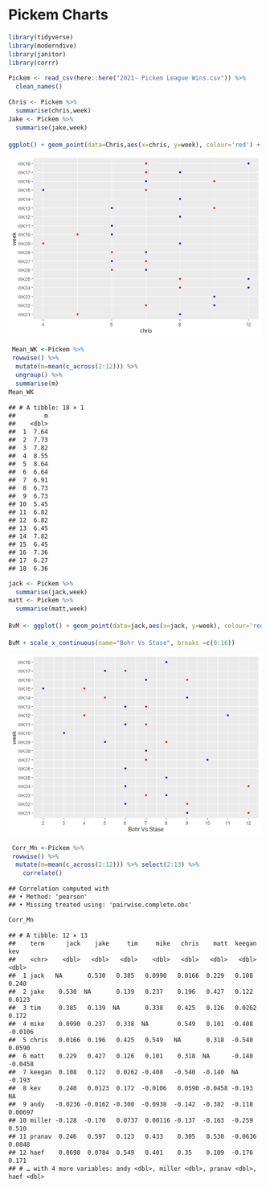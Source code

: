 Pickem Charts
================

``` r
library(tidyverse)
library(moderndive)
library(janitor)
library(corrr)
```

``` r
Pickem <- read_csv(here::here("2021- Pickem League Wins.csv")) %>% 
  clean_names()
```

``` r
Chris <- Pickem %>% 
  summarise(chris,week)
Jake <- Pickem %>% 
  summarise(jake,week)

ggplot() + geom_point(data=Chris,aes(x=chris, y=week), colour='red') + geom_point(alpha=.5) + geom_point(data=Jake, aes(x=jake, y=week), colour= 'blue') + geom_point(alpha=.5)
```

![](Pickem_files/figure-gfm/Comparison%20of%20Chris%20Vs%20Jake-1.png)<!-- -->

``` r
 Mean_WK <-Pickem %>% 
 rowwise() %>% 
  mutate(m=mean(c_across(2:12))) %>% 
  ungroup() %>% 
  summarise(m)
Mean_WK
```

    ## # A tibble: 18 × 1
    ##        m
    ##    <dbl>
    ##  1  7.64
    ##  2  7.73
    ##  3  7.82
    ##  4  8.55
    ##  5  8.64
    ##  6  6.64
    ##  7  6.91
    ##  8  6.73
    ##  9  6.73
    ## 10  5.45
    ## 11  6.82
    ## 12  6.82
    ## 13  6.45
    ## 14  7.82
    ## 15  6.45
    ## 16  7.36
    ## 17  6.27
    ## 18  6.36

``` r
jack <- Pickem %>% 
  summarise(jack,week)
matt <- Pickem %>% 
  summarise(matt,week)

BvM <- ggplot() + geom_point(data=jack,aes(x=jack, y=week), colour='red') + geom_point(alpha=.5) + geom_point(data=matt, aes(x=matt, y=week), colour= 'blue') + geom_point(alpha=.5)

BvM + scale_x_continuous(name="Bohr Vs Stase", breaks =c(0:16))
```

![](Pickem_files/figure-gfm/Bohr%20vs%20Stase-1.png)<!-- -->

``` r
 Corr_Mn <-Pickem %>% 
 rowwise() %>% 
  mutate(m=mean(c_across(2:12))) %>% select(2:13) %>% 
    correlate()
```

    ## Correlation computed with
    ## • Method: 'pearson'
    ## • Missing treated using: 'pairwise.complete.obs'

``` r
Corr_Mn
```

    ## # A tibble: 12 × 13
    ##    term      jack    jake     tim     mike   chris    matt  keegan      kev
    ##    <chr>    <dbl>   <dbl>   <dbl>    <dbl>   <dbl>   <dbl>   <dbl>    <dbl>
    ##  1 jack   NA       0.530   0.385   0.0990   0.0166  0.229   0.108   0.240  
    ##  2 jake    0.530  NA       0.139   0.237    0.196   0.427   0.122   0.0123 
    ##  3 tim     0.385   0.139  NA       0.338    0.425   0.126   0.0262  0.172  
    ##  4 mike    0.0990  0.237   0.338  NA        0.549   0.101  -0.408  -0.0106 
    ##  5 chris   0.0166  0.196   0.425   0.549   NA       0.318  -0.540   0.0590 
    ##  6 matt    0.229   0.427   0.126   0.101    0.318  NA      -0.140  -0.0458 
    ##  7 keegan  0.108   0.122   0.0262 -0.408   -0.540  -0.140  NA      -0.193  
    ##  8 kev     0.240   0.0123  0.172  -0.0106   0.0590 -0.0458 -0.193  NA      
    ##  9 andy   -0.0236 -0.0162 -0.300  -0.0938  -0.142  -0.382  -0.118   0.00697
    ## 10 miller -0.128  -0.170   0.0737  0.00116 -0.137  -0.163  -0.259   0.510  
    ## 11 pranav  0.246   0.597   0.123   0.433    0.305   0.530  -0.0636  0.0848 
    ## 12 haef    0.0698  0.0784  0.549   0.401    0.35    0.109  -0.176   0.171  
    ## # … with 4 more variables: andy <dbl>, miller <dbl>, pranav <dbl>, haef <dbl>
